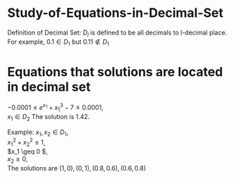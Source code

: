 # Study-of-Equations-in-Decimal-Set
Definition of Decimal Set: $D_l$ is defined to be all decimals to l-decimal place. \
For example, $0.1 \in D_1$ but $0.11 \notin D_1$

# Equations that solutions are located in decimal set
$-0.0001 \leq e^{x_1} + x_1^3 - 7 \leq 0.0001$, \
$x_1 \in D_2$
The solution is $1.42$.






Example: $x_1, x_2 \in D_1$, \
$x_1^2 + x_2^2 \leq 1$, \
$x_1 \geq 0 $, \
$x_2 \geq 0$, \
The solutions are $(1,0),(0,1),(0.8,0.6),(0.6,0.8)$
